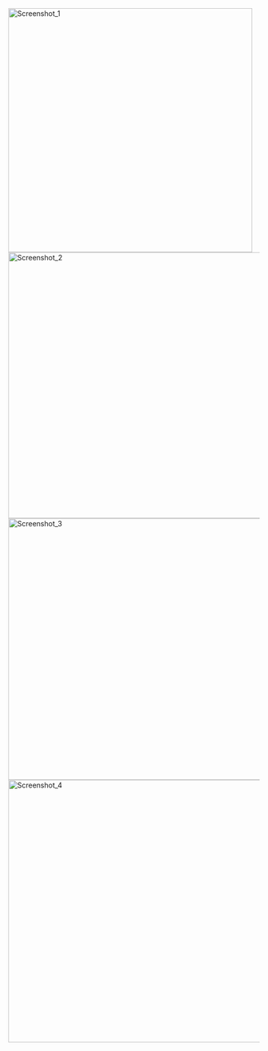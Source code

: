 <img width="489" alt="Screenshot_1" src="https://github.com/zdorovecz02/proekt01/assets/78089683/89391d98-80f9-4b7f-9faf-02d82d62c877">
<img width="533" alt="Screenshot_2" src="https://github.com/zdorovecz02/proekt01/assets/78089683/05d602ac-8ab1-4d14-b503-354660ef529b">
<img width="524" alt="Screenshot_3" src="https://github.com/zdorovecz02/proekt01/assets/78089683/57ff8b01-160f-45a0-b546-9a253aa7b29b">
<img width="526" alt="Screenshot_4" src="https://github.com/zdorovecz02/proekt01/assets/78089683/d118211a-76a2-45fd-9f89-68e95aa9cfe1">
